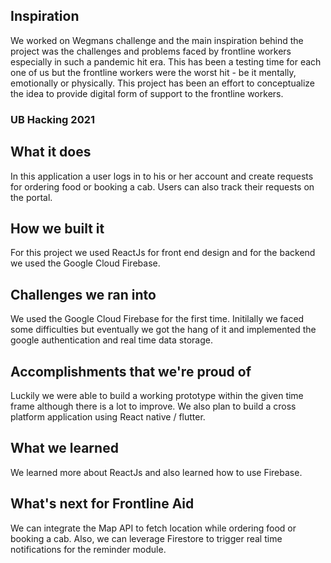 ## Inspiration
We worked on Wegmans challenge and the main inspiration behind the project was the challenges and problems faced by frontline workers especially in such a pandemic hit era. This has been a testing time for each one of us but the frontline workers were the worst hit - be it mentally, emotionally or physically. This project has been an effort to conceptualize the idea to provide digital form of support to the frontline workers.

### UB Hacking 2021

## What it does
In this application a user logs in to his or her account and create requests for ordering food or booking a cab. Users can also track their requests on the portal.

## How we built it
For this project we used ReactJs for front end design and for the backend we used the Google Cloud Firebase.

## Challenges we ran into
We used the Google Cloud Firebase for the first time. Initilally we faced some difficulties but eventually we got the hang of it and implemented the google authentication and real time data storage.

## Accomplishments that we're proud of
Luckily we were able to build a working prototype within the given time frame although there is a lot to improve. We also plan to build a cross platform application using React native / flutter.


## What we learned
We learned more about ReactJs and also learned how to use Firebase.


## What's next for Frontline Aid
We can integrate the Map API to fetch location while ordering food or booking a cab. Also, we can leverage Firestore to trigger real time notifications for the reminder module.